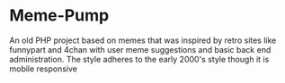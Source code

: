 # Meme-Pump
An old PHP project based on memes that was inspired by retro sites like funnypart and 
4chan with user meme suggestions and basic back end administration. The style adheres to the early 2000's style though it is mobile responsive
